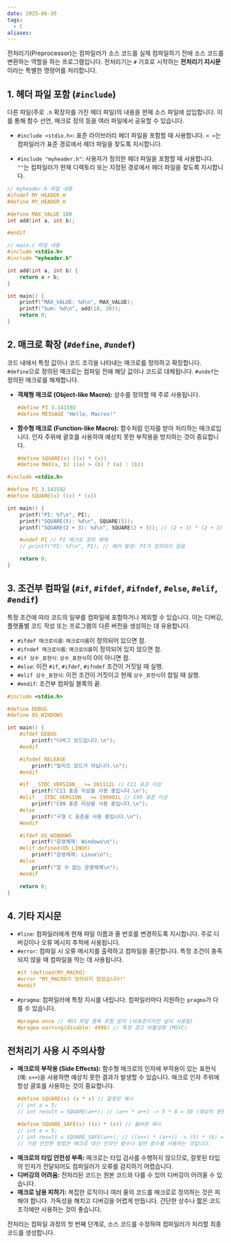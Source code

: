 ```yaml
---
date: 2025-06-30
tags:
  - C
aliases:
---
```

전처리기(Preprocessor)는 컴파일러가 소스 코드를 실제 컴파일하기 전에 소스 코드를 변환하는 역할을 하는 프로그램입니다. 전처리기는 `#` 기호로 시작하는 **전처리기 지시문**이라는 특별한 명령어를 처리합니다.

## 1. 헤더 파일 포함 (`#include`)

다른 파일(주로 `.h` 확장자를 가진 헤더 파일)의 내용을 현재 소스 파일에 삽입합니다. 이를 통해 함수 선언, 매크로 정의 등을 여러 파일에서 공유할 수 있습니다.

*   `#include <stdio.h>`: 표준 라이브러리 헤더 파일을 포함할 때 사용합니다. `< >`는 컴파일러가 표준 경로에서 헤더 파일을 찾도록 지시합니다.

*   `#include "myheader.h"`: 사용자가 정의한 헤더 파일을 포함할 때 사용합니다. `""`는 컴파일러가 현재 디렉토리 또는 지정된 경로에서 헤더 파일을 찾도록 지시합니다.

```c
// myheader.h 파일 내용
#ifndef MY_HEADER_H
#define MY_HEADER_H

#define MAX_VALUE 100
int add(int a, int b);

#endif

// main.c 파일 내용
#include <stdio.h>
#include "myheader.h"

int add(int a, int b) {
    return a + b;
}

int main() {
    printf("MAX_VALUE: %d\n", MAX_VALUE);
    printf("Sum: %d\n", add(10, 20));
    return 0;
}
```

## 2. 매크로 확장 (`#define`, `#undef`)

코드 내에서 특정 값이나 코드 조각을 나타내는 매크로를 정의하고 확장합니다. `#define`으로 정의된 매크로는 컴파일 전에 해당 값이나 코드로 대체됩니다. `#undef`는 정의된 매크로를 해제합니다.

*   **객체형 매크로 (Object-like Macro):** 상수를 정의할 때 주로 사용됩니다.
    ```c
    #define PI 3.141592
    #define MESSAGE "Hello, Macros!"
    ```
*   **함수형 매크로 (Function-like Macro):** 함수처럼 인자를 받아 처리하는 매크로입니다. 인자 주위에 괄호를 사용하여 예상치 못한 부작용을 방지하는 것이 중요합니다.
    ```c
    #define SQUARE(x) ((x) * (x))
    #define MAX(a, b) ((a) > (b) ? (a) : (b))
    ```

```c
#include <stdio.h>

#define PI 3.141592
#define SQUARE(x) ((x) * (x))

int main() {
    printf("PI: %f\n", PI);
    printf("SQUARE(5): %d\n", SQUARE(5));
    printf("SQUARE(2 + 3): %d\n", SQUARE(2 + 3)); // (2 + 3) * (2 + 3) = 25

    #undef PI // PI 매크로 정의 해제
    // printf("PI: %f\n", PI); // 에러 발생: PI가 정의되지 않음

    return 0;
}
```

## 3. 조건부 컴파일 (`#if`, `#ifdef`, `#ifndef`, `#else`, `#elif`, `#endif`)

특정 조건에 따라 코드의 일부를 컴파일에 포함하거나 제외할 수 있습니다. 이는 디버깅, 플랫폼별 코드 작성 또는 프로그램의 다른 버전을 생성하는 데 유용합니다.

*   `#ifdef 매크로이름`: `매크로이름`이 정의되어 있으면 참.
*   `#ifndef 매크로이름`: `매크로이름`이 정의되어 있지 않으면 참.
*   `#if 상수_표현식`: `상수_표현식`이 0이 아니면 참.
*   `#else`: 이전 `#if`, `#ifdef`, `#ifndef` 조건이 거짓일 때 실행.
*   `#elif 상수_표현식`: 이전 조건이 거짓이고 현재 `상수_표현식`이 참일 때 실행.
*   `#endif`: 조건부 컴파일 블록의 끝.

```c
#include <stdio.h>

#define DEBUG
#define OS_WINDOWS

int main() {
    #ifdef DEBUG
        printf("디버그 모드입니다.\n");
    #endif

    #ifndef RELEASE
        printf("릴리즈 모드가 아닙니다.\n");
    #endif

    #if __STDC_VERSION__ >= 201112L // C11 표준 이상
        printf("C11 표준 이상을 사용 중입니다.\n");
    #elif __STDC_VERSION__ >= 199901L // C99 표준 이상
        printf("C99 표준 이상을 사용 중입니다.\n");
    #else
        printf("구형 C 표준을 사용 중입니다.\n");
    #endif

    #ifdef OS_WINDOWS
        printf("운영체제: Windows\n");
    #elif defined(OS_LINUX)
        printf("운영체제: Linux\n");
    #else
        printf("알 수 없는 운영체제\n");
    #endif

    return 0;
}
```

## 4. 기타 지시문

*   `#line`: 컴파일러에게 현재 파일 이름과 줄 번호를 변경하도록 지시합니다. 주로 디버깅이나 오류 메시지 추적에 사용됩니다.
*   `#error`: 컴파일 시 오류 메시지를 출력하고 컴파일을 중단합니다. 특정 조건이 충족되지 않을 때 컴파일을 막는 데 사용됩니다.
    ```c
    #if !defined(MY_MACRO)
    #error "MY_MACRO가 정의되지 않았습니다!"
    #endif
    ```
*   `#pragma`: 컴파일러에 특정 지시를 내립니다. 컴파일러마다 지원하는 `pragma`가 다를 수 있습니다.
    ```c
    #pragma once // 헤더 파일 중복 포함 방지 (비표준이지만 널리 사용됨)
    #pragma warning(disable: 4996) // 특정 경고 비활성화 (MSVC)
    ```

## 전처리기 사용 시 주의사항

*   **매크로의 부작용 (Side Effects):** 함수형 매크로의 인자에 부작용이 있는 표현식(예: `x++`)을 사용하면 예상치 못한 결과가 발생할 수 있습니다. 매크로 인자 주위에 항상 괄호를 사용하는 것이 중요합니다.
    ```c
    #define SQUARE(x) (x * x) // 잘못된 예시
    // int a = 5;
    // int result = SQUARE(a++); // (a++ * a++) -> 5 * 6 = 30 (예상치 못한 결과)

    #define SQUARE_SAFE(x) ((x) * (x)) // 올바른 예시
    // int a = 5;
    // int result = SQUARE_SAFE(a++); // ((a++) * (a++)) -> (5) * (6) = 30 (여전히 부작용 발생 가능)
    // 가장 안전한 방법은 매크로 대신 인라인 함수나 일반 함수를 사용하는 것입니다.
    ```

  - **매크로의 타입 안전성 부족:** 매크로는 타입 검사를 수행하지 않으므로, 잘못된 타입의 인자가 전달되어도 컴파일러가 오류를 감지하기 어렵습니다.
  - **디버깅의 어려움:** 전처리된 코드는 원본 코드와 다를 수 있어 디버깅이 어려울 수 있습니다.
  - **매크로 남용 피하기:** 복잡한 로직이나 여러 줄의 코드를 매크로로 정의하는 것은 피해야 합니다. 가독성을 해치고 디버깅을 어렵게 만듭니다. 간단한 상수나 짧은 코드 조각에만 사용하는 것이 좋습니다.

전처리는 컴파일 과정의 첫 번째 단계로, 소스 코드를 수정하여 컴파일러가 처리할 최종 코드를 생성합니다.
